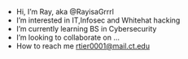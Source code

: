 -  Hi, I’m Ray, aka @RayisaGrrrl
-  I’m interested in IT,Infosec and Whitehat hacking
-  I’m currently learning BS in Cybersecurity
-  I’m looking to collaborate on ...
-  How to reach me rtier0001@mail.ct.edu

